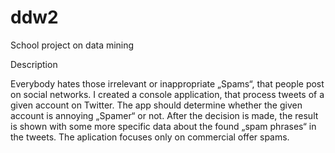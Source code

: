 # ddw2
School project on data mining

Description

Everybody hates those irrelevant or inappropriate „Spams“, that people post on social networks. I created a console application, that process tweets of a given account on Twitter. The app should determine whether the given account is annoying „Spamer“ or not. After the decision is made, the result is shown with some more specific data about the found „spam phrases“ in the tweets. The aplication focuses only on commercial offer spams.
